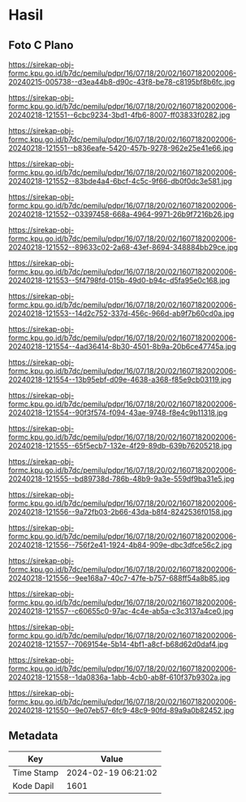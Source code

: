 # Hasil

## Foto C Plano

https://sirekap-obj-formc.kpu.go.id/b7dc/pemilu/pdpr/16/07/18/20/02/1607182002006-20240215-005738--d3ea44b8-d90c-43f8-be78-c8195bf8b6fc.jpg

https://sirekap-obj-formc.kpu.go.id/b7dc/pemilu/pdpr/16/07/18/20/02/1607182002006-20240218-121551--6cbc9234-3bd1-4fb6-8007-ff03833f0282.jpg

https://sirekap-obj-formc.kpu.go.id/b7dc/pemilu/pdpr/16/07/18/20/02/1607182002006-20240218-121551--b836eafe-5420-457b-9278-962e25e41e66.jpg

https://sirekap-obj-formc.kpu.go.id/b7dc/pemilu/pdpr/16/07/18/20/02/1607182002006-20240218-121552--83bde4a4-6bcf-4c5c-9f66-db0f0dc3e581.jpg

https://sirekap-obj-formc.kpu.go.id/b7dc/pemilu/pdpr/16/07/18/20/02/1607182002006-20240218-121552--03397458-668a-4964-9971-26b9f7216b26.jpg

https://sirekap-obj-formc.kpu.go.id/b7dc/pemilu/pdpr/16/07/18/20/02/1607182002006-20240218-121552--89633c02-2a68-43ef-8694-348884bb29ce.jpg

https://sirekap-obj-formc.kpu.go.id/b7dc/pemilu/pdpr/16/07/18/20/02/1607182002006-20240218-121553--5f4798fd-015b-49d0-b94c-d5fa95e0c168.jpg

https://sirekap-obj-formc.kpu.go.id/b7dc/pemilu/pdpr/16/07/18/20/02/1607182002006-20240218-121553--14d2c752-337d-456c-966d-ab9f7b60cd0a.jpg

https://sirekap-obj-formc.kpu.go.id/b7dc/pemilu/pdpr/16/07/18/20/02/1607182002006-20240218-121554--4ad36414-8b30-4501-8b9a-20b6ce47745a.jpg

https://sirekap-obj-formc.kpu.go.id/b7dc/pemilu/pdpr/16/07/18/20/02/1607182002006-20240218-121554--13b95ebf-d09e-4638-a368-f85e9cb03119.jpg

https://sirekap-obj-formc.kpu.go.id/b7dc/pemilu/pdpr/16/07/18/20/02/1607182002006-20240218-121554--90f3f574-f094-43ae-9748-f8e4c9b11318.jpg

https://sirekap-obj-formc.kpu.go.id/b7dc/pemilu/pdpr/16/07/18/20/02/1607182002006-20240218-121555--65f5ecb7-132e-4f29-89db-639b76205218.jpg

https://sirekap-obj-formc.kpu.go.id/b7dc/pemilu/pdpr/16/07/18/20/02/1607182002006-20240218-121555--bd89738d-786b-48b9-9a3e-559df9ba31e5.jpg

https://sirekap-obj-formc.kpu.go.id/b7dc/pemilu/pdpr/16/07/18/20/02/1607182002006-20240218-121556--9a72fb03-2b66-43da-b8f4-8242536f0158.jpg

https://sirekap-obj-formc.kpu.go.id/b7dc/pemilu/pdpr/16/07/18/20/02/1607182002006-20240218-121556--756f2e41-1924-4b84-909e-dbc3dfce56c2.jpg

https://sirekap-obj-formc.kpu.go.id/b7dc/pemilu/pdpr/16/07/18/20/02/1607182002006-20240218-121556--9ee168a7-40c7-47fe-b757-688ff54a8b85.jpg

https://sirekap-obj-formc.kpu.go.id/b7dc/pemilu/pdpr/16/07/18/20/02/1607182002006-20240218-121557--c60655c0-97ac-4c4e-ab5a-c3c3137a4ce0.jpg

https://sirekap-obj-formc.kpu.go.id/b7dc/pemilu/pdpr/16/07/18/20/02/1607182002006-20240218-121557--7069154e-5b14-4bf1-a8cf-b68d62d0daf4.jpg

https://sirekap-obj-formc.kpu.go.id/b7dc/pemilu/pdpr/16/07/18/20/02/1607182002006-20240218-121558--1da0836a-1abb-4cb0-ab8f-610f37b9302a.jpg

https://sirekap-obj-formc.kpu.go.id/b7dc/pemilu/pdpr/16/07/18/20/02/1607182002006-20240218-121550--9e07eb57-6fc9-48c9-90fd-89a9a0b82452.jpg


## Metadata

| Key        | Value               |
| ---------- | ------------------- |
| Time Stamp | 2024-02-19 06:21:02 |
| Kode Dapil | 1601                |



